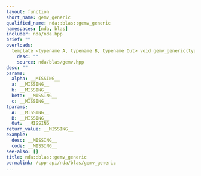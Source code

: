```yaml
---
layout: function
short_name: gemv_generic
qualified_name: nda::blas::gemv_generic
namespaces: [nda, blas]
includer: nda/nda.hpp
brief: ""
overloads:
  template <typename A, typename B, typename Out> void gemv_generic(typename A::value_type alpha, const A & a, const B & b, typename A::value_type beta, Out & c):
    desc: ""
    source: nda/blas/gemv.hpp
desc: ""
params:
  alpha: __MISSING__
  a: __MISSING__
  b: __MISSING__
  beta: __MISSING__
  c: __MISSING__
tparams:
  A: __MISSING__
  B: __MISSING__
  Out: __MISSING__
return_value: __MISSING__
example:
  desc: __MISSING__
  code: __MISSING__
see-also: []
title: nda::blas::gemv_generic
permalink: /cpp-api/nda/blas/gemv_generic
...
```


